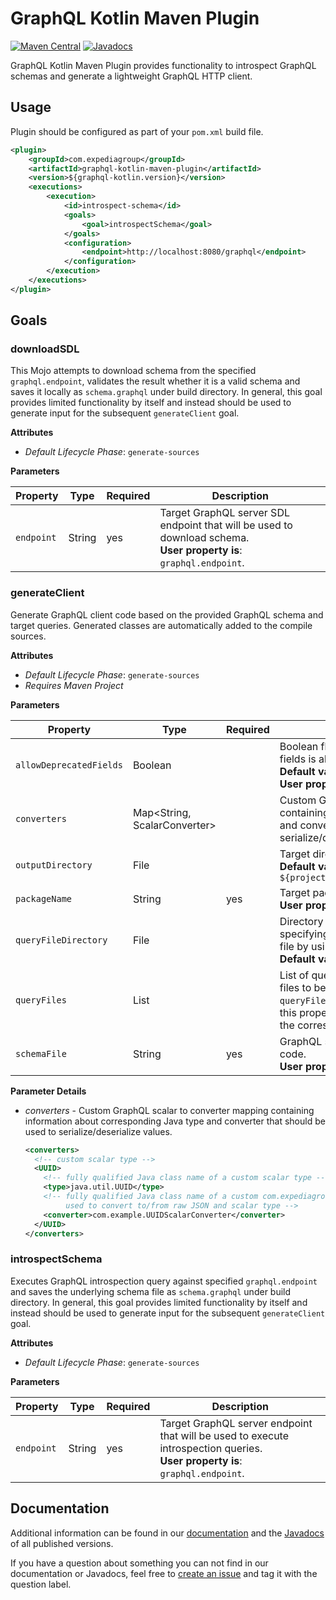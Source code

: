 # GraphQL Kotlin Maven Plugin

[![Maven Central](https://img.shields.io/maven-central/v/com.expediagroup/graphql-kotlin-maven-plugin.svg?label=Maven%20Central)](https://search.maven.org/search?q=g:%22com.expediagroup%22%20AND%20a:%22graphql-kotlin-maven-plugin%22)
[![Javadocs](https://img.shields.io/maven-central/v/com.expediagroup/graphql-kotlin-maven-plugin.svg?label=javadoc&colorB=brightgreen)](https://www.javadoc.io/doc/com.expediagroup/graphql-kotlin-maven-plugin)

GraphQL Kotlin Maven Plugin provides functionality to introspect GraphQL schemas and generate a lightweight GraphQL HTTP client.

## Usage

Plugin should be configured as part of your `pom.xml` build file.

```xml
<plugin>
    <groupId>com.expediagroup</groupId>
    <artifactId>graphql-kotlin-maven-plugin</artifactId>
    <version>${graphql-kotlin.version}</version>
    <executions>
        <execution>
            <id>introspect-schema</id>
            <goals>
                <goal>introspectSchema</goal>
            </goals>
            <configuration>
                <endpoint>http://localhost:8080/graphql</endpoint>
            </configuration>
        </execution>
    </executions>
</plugin>
```

## Goals

### downloadSDL

This Mojo attempts to download schema from the specified `graphql.endpoint`, validates the result whether it is a valid
schema and saves it locally as `schema.graphql` under build directory. In general, this goal provides limited functionality
by itself and instead should be used to generate input for the subsequent `generateClient` goal.

**Attributes**

* *Default Lifecycle Phase*: `generate-sources`

**Parameters**

| Property | Type | Required | Description |
| -------- | ---- | -------- | ----------- |
| `endpoint` | String | yes | Target GraphQL server SDL endpoint that will be used to download schema.<br/>**User property is**: `graphql.endpoint`. |

### generateClient

Generate GraphQL client code based on the provided GraphQL schema and target queries. Generated classes are automatically
added to the compile sources.

**Attributes**

* *Default Lifecycle Phase*: `generate-sources`
* *Requires Maven Project*

**Parameters**

| Property | Type | Required | Description |
| -------- | ---- | -------- | ----------- |
| `allowDeprecatedFields` | Boolean | | Boolean flag indicating whether selection of deprecated fields is allowed or not.<br/>**Default value is:** `false`.<br/>**User property is**: `graphql.allowDeprecatedFields`. |
| `converters` | Map<String, ScalarConverter> | | Custom GraphQL scalar to converter mapping containing information about corresponding Java type and converter that should be used to serialize/deserialize values. |
| `outputDirectory` | File | | Target directory where to store generated files.<br/>**Default value is**: `${project.build.directory}/generated/sources/graphql` |
| `packageName` | String | yes | Target package name for generated code.<br/>**User property is**: `graphql.packageName`. |
| `queryFileDirectory` | File | | Directory file containing GraphQL queries. Instead of specifying a directory you can also specify list of query file by using `queryFiles` property instead.<br/>**Default value is:** `src/main/resources`. |
| `queryFiles` | List<File> | | List of query files to be processed. Instead of a list of files to be processed you can also specify `queryFileDirectory` directory containing all the files. If this property is specified it will take precedence over the corresponding directory property. |
| `schemaFile` | String | yes | GraphQL schema file that will be used to generate client code.<br/>**User property is**: `graphql.schemaFile`. |

**Parameter Details**

  * *converters* - Custom GraphQL scalar to converter mapping containing information about corresponding Java type and converter that should be used to serialize/deserialize values.

    ```xml
    <converters>
      <!-- custom scalar type -->
      <UUID>
        <!-- fully qualified Java class name of a custom scalar type -->
        <type>java.util.UUID</type>
        <!-- fully qualified Java class name of a custom com.expediagroup.graphql.client.converter.ScalarConverter
             used to convert to/from raw JSON and scalar type -->
        <converter>com.example.UUIDScalarConverter</converter>
      </UUID>
    </converters>
    ```

### introspectSchema

Executes GraphQL introspection query against specified `graphql.endpoint` and saves the underlying schema file as
`schema.graphql` under build directory. In general, this goal provides limited functionality by itself and instead
should be used to generate input for the subsequent `generateClient` goal.

**Attributes**

* *Default Lifecycle Phase*: `generate-sources`

**Parameters**

| Property | Type | Required | Description |
| -------- | ---- | -------- | ----------- |
| `endpoint` | String | yes | Target GraphQL server endpoint that will be used to execute introspection queries.<br/>**User property is**: `graphql.endpoint`. |

## Documentation

Additional information can be found in our [documentation](https://expediagroup.github.io/graphql-kotlin/docs/plugins/maven-plugin)
and the [Javadocs](https://www.javadoc.io/doc/com.expediagroup/graphql-kotlin-maven-plugin) of all published versions.

If you have a question about something you can not find in our documentation or Javadocs, feel free to
[create an issue](https://github.com/ExpediaGroup/graphql-kotlin/issues) and tag it with the question label.
